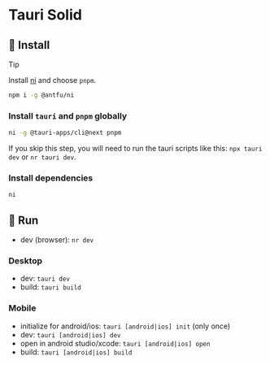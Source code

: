 # Tauri Solid

## 🚀 Install

> [!TIP]
> Install [ni](https://github.com/antfu/ni) and choose `pnpm`.
>
> ```bash
> npm i -g @antfu/ni
> ```

### Install `tauri` and `pnpm` globally

```bash
ni -g @tauri-apps/cli@next pnpm
```

If you skip this step, you will need to run the tauri scripts like this: `npx tauri dev` or `nr tauri dev`.

### Install dependencies

```bash
ni
```

## 🥏 Run

- dev (browser): `nr dev`

### Desktop

- dev: `tauri dev`
- build: `tauri build`

### Mobile

- initialize for android/ios: `tauri [android|ios] init` (only once)
- dev: `tauri [android|ios] dev`
- open in android studio/xcode: `tauri [android|ios] open`
- build: `tauri [android|ios] build`
